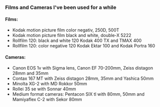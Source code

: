 ### Films and Cameras I've been used for a while

#### Films:
  - Kodak motion picture film color negativ, 250D, 500T
  - Kodak motion picture film black and white, double-X 5222
  - Rollfilm 120: black and white 120 Kodak 400 TX and TMAX 400 
  - Rollfilm 120: color negative 120 Kodak Ektar 100 and Kodak Portra 160 

#### Cameras:
  - Canon EOS 1v with Sigma lens, Canon EF 70-200mm, Zeiss distagon 28mm and 35mm
  - Contax 167 MT with Zeiss distagon 28mm, 35mm and Yashica 50mm
  - Minolta XG-2 with MD Rokkor 50mm
  - Rollei 35 se with Sonnar 40mm
  - Medium format cameras: Pentacon SIX tl with 80mm, 50mm and Mamiyaflex C-2 with Sekor 80mm
